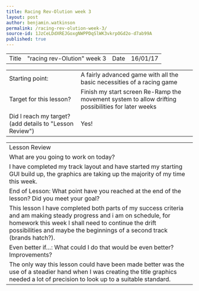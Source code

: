 ```yaml
---
title: Racing Rev-Olution week 3
layout: post
author: benjamin.watkinson
permalink: /racing-rev-olution-week-3/
source-id: 1JzCeLDdXREJGoxgNWPPDqSlWK3vkrpOGd2o-d7ab99A
published: true
---
```

	

<table>
  <tr>
    <td>Title</td>
    <td>"racing rev-Olution" week 3</td>
    <td>Date</td>
    <td>16/01/17</td>
  </tr>
</table>


<table>
  <tr>
    <td>Starting point:</td>
    <td>A fairly advanced game with all the basic necessities of a racing game</td>
  </tr>
  <tr>
    <td>Target for this lesson?</td>
    <td>Finish my start screen
Re-Ramp the movement system to allow drifting possibilities for later weeks</td>
  </tr>
  <tr>
    <td>Did I reach my target? 
(add details to "Lesson Review")</td>
    <td>Yes!</td>
  </tr>
</table>


<table>
  <tr>
    <td>Lesson Review</td>
  </tr>
  <tr>
    <td>What are you going to work on today?</td>
  </tr>
  <tr>
    <td>I have completed my track layout and have started my starting GUI build up, the graphics are taking up the majority of my time this week.</td>
  </tr>
  <tr>
    <td>End of Lesson: What point have you reached at the end of the lesson? Did you meet your goal? </td>
  </tr>
  <tr>
    <td>This lesson I have completed both parts of my success criteria and am making steady progress and i am on schedule, for homework this week I shall need to continue the drift possibilities and maybe the beginnings of a second track (brands hatch?).</td>
  </tr>
  <tr>
    <td>Even better if…: What could I do that would be even better? Improvements? </td>
  </tr>
  <tr>
    <td>The only way this lesson could have been made better was the use of a steadier hand when I was creating the title graphics needed a lot of precision to look up to a suitable standard. </td>
  </tr>
</table>



